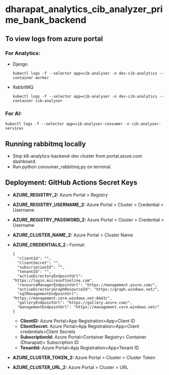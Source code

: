 # dharapat_analytics_cib_analyzer_prime_bank_backend

## To view logs from azure portal

### **For Analytics:**

* Django
  ```
  kubectl logs -f --selector app=cib-analyser -n dev-cib-analytics --container worker

  ```
* RabbitMQ
  ```
  kubectl logs -f --selector app=cib-analyser -n dev-cib-analytics --container cib-analyser
  ```

### **For AI:**

```
kubectl logs -f --selector app=cib-analyser-consumer -n cib-analyser-services
```

## Running rabbitmq locally

* Stop k8-analytics-backend-dev cluster from portal.azure.com dashboard.
* Run python consumer_rabbitmq.py on terminal.

## Deployment: GitHub Actions Secret Keys

* **AZURE_REGISTRY_2:** Azure Portal > Registry
* **AZURE_REGISTRY_USERNAME_2:** Azure Portal > Cluster > Credential > Username
* **AZURE_REGISTRY_PASSWORD_2:** Azure Portal > Cluster > Credential > Username
* **AZURE_CLUSTER_NAME_2:** Azure Portal > Cluster Name
* **AZURE_CREDENTIALS_2 :**
  Format:

  ```{
  {
  	"clientId": "",
  	"clientSecret": "",
  	"subscriptionId": "",
  	"tenantId": "",
  	"activeDirectoryEndpointUrl": "https://login.microsoftonline.com",
  	"resourceManagerEndpointUrl": "https://management.azure.com/",
  	"activeDirectoryGraphResourceId": "https://graph.windows.net/",
  	"sqlManagementEndpointUrl": "https://management.core.windows.net:8443/",
  	"galleryEndpointUrl": "https://gallery.azure.com/",
  	"managementEndpointUrl": "https://management.core.windows.net/"
  }
  ```
  * **ClientID:** Azure Portal>App Registration>App>Client ID
  * **ClientSecret:** Azure Portal>App Registration>App>Client credentials>Client Secrets
  * **SubscriptionId:** Azure Portal>Container Registry> Container (Dharapat)> Subscription ID
  * **TenantId:** Azure Portal>App Registration>App>Tenant ID
* **AZURE_CLUSTER_TOKEN_2:** Azure Portal > Cluster > Cluster Token
* **AZURE_CLUSTER_URL_2:** Azure Portal > Cluster > URL
